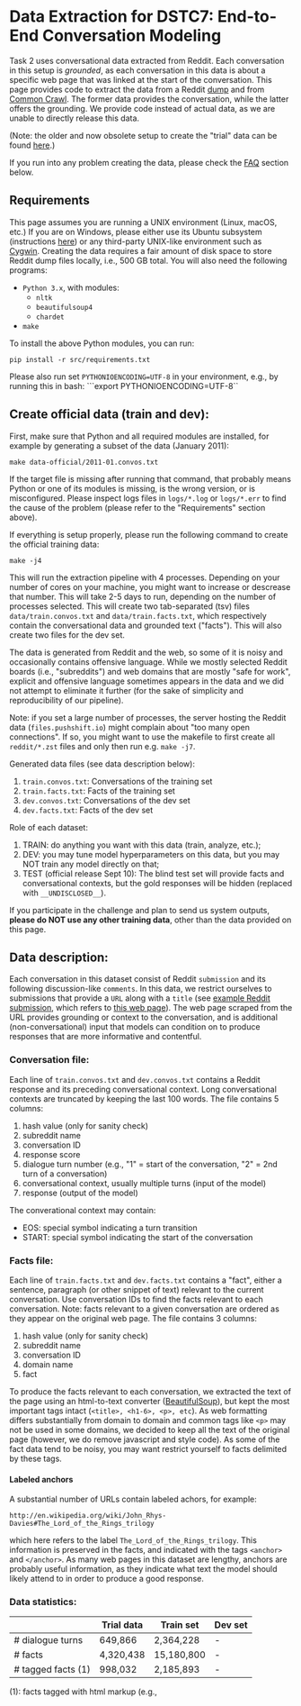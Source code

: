 # Data Extraction for DSTC7: End-to-End Conversation Modeling 

Task 2 uses conversational data extracted from Reddit. Each conversation in this setup is _grounded_, as each conversation in this data is about a specific web page that was linked at the start of the conversation. This page provides code to extract the data from a Reddit [dump](http://files.pushshift.io/reddit/comments/) and from [Common Crawl](http://commoncrawl.org/). The former data provides the conversation, while the latter offers the grounding. We provide code instead of actual data, as we are unable to directly release this data.

(Note: the older and now obsolete setup to create the "trial" data can be found [here](https://github.com/DSTC-MSR/DSTC7-End-to-End-Conversation-Modeling/tree/master/data_extraction/trial).)

If you run into any problem creating the data, please check the [FAQ](https://github.com/mgalley/DSTC7-End-to-End-Conversation-Modeling/tree/master/data_extraction#FAQ) section below.

## Requirements

This page assumes you are running a UNIX environment (Linux, macOS, etc.) If you are on Windows, please either use its Ubuntu subsystem (instructions [here](https://docs.microsoft.com/en-us/windows/wsl/install-win10)) or any third-party UNIX-like environment such as [Cygwin](https://www.cygwin.com/). Creating the data requires a fair amount of disk space to store Reddit dump files locally, i.e., 500 GB total. You will also need the following programs:

* `Python 3.x`, with modules:
   * `nltk`
   * `beautifulsoup4`
   * `chardet`
* `make`

To install the above Python modules, you can run:

```pip install -r src/requirements.txt```

Please also run set `PYTHONIOENCODING=UTF-8` in your environment, e.g., by running this in bash:
```export PYTHONIOENCODING=UTF-8``

## Create official data (train and dev):

First, make sure that Python and all required modules are installed, for example by generating a subset of the data (January 2011):

```make data-official/2011-01.convos.txt```

If the target file is missing after running that command, that probably means Python or one of its modules is missing, is the wrong version, or is misconfigured. Please inspect logs files in `logs/*.log` or `logs/*.err` to find the cause of the problem (please refer to the "Requirements" section above). 

If everything is setup properly, please run the following command to create the official training data:

```make -j4```

This will run the extraction pipeline with 4 processes. Depending on your number of cores on your machine, you might want to increase or descrease that number. This will take 2-5 days to run, depending on the number of processes selected. This will create two tab-separated (tsv) files `data/train.convos.txt` and `data/train.facts.txt`, which respectively contain the conversational data and grounded text ("facts"). This will also create two files for the dev set.

The data is generated from Reddit and the web, so some of it is noisy and occasionally contains offensive language. While we mostly selected Reddit boards (i.e., "subreddits") and web domains that are mostly "safe for work", explicit and offensive language sometimes appears in the data and we did not attempt to eliminate it further (for the sake of simplicity and reproducibility of our pipeline).

Note: if you set a large number of processes, the server hosting the Reddit data (`files.pushshift.io`) might complain about "too many open connections". If so, you might want to use the makefile to first create all `reddit/*.zst` files and only then run e.g. `make -j7`.

Generated data files (see data description below):
1. `train.convos.txt`: Conversations of the training set
2. `train.facts.txt`: Facts of the training set
3. `dev.convos.txt`: Conversations of the dev set
4. `dev.facts.txt`: Facts of the dev set

Role of each dataset:
1. TRAIN: do anything you want with this data (train, analyze, etc.);
2. DEV: you may tune model hyperparameters on this data, but you may NOT train any model directly on that;
3. TEST (official release Sept 10): The blind test set will provide facts and conversational contexts, but the gold responses will be hidden (replaced with `__UNDISCLOSED__`). 

If you participate in the challenge and plan to send us system outputs, **please do NOT use any other training data**, other than the data provided on this page.

## Data description:

Each conversation in this dataset consist of Reddit `submission` and its following discussion-like `comments`. In this data, we restrict ourselves to submissions that provide a `URL` along with a `title` (see [example Reddit submission](https://www.reddit.com/r/todayilearned/comments/f2ruz/til_a_woman_fell_30000_feet_from_an_airplane_and/), which refers to [this web page](https://en.wikipedia.org/wiki/Vesna_Vulovi%C4%87)). The web page scraped from the URL provides grounding or context to the conversation, and is additional (non-conversational) input that models can condition on to produce responses that are more informative and contentful. 

### Conversation file:

Each line of `train.convos.txt` and `dev.convos.txt` contains a Reddit response and its preceding conversational context. Long conversational contexts are truncated by keeping the last 100 words. The file contains 5 columns:

1. hash value (only for sanity check)
2. subreddit name
3. conversation ID
4. response score
5. dialogue turn number (e.g., "1" = start of the conversation, "2" = 2nd turn of a conversation)
6. conversational context, usually multiple turns (input of the model)
7. response (output of the model)

The converational context may contain:
* EOS: special symbol indicating a turn transition
* START: special symbol indicating the start of the conversation

### Facts file:

Each line of `train.facts.txt` and `dev.facts.txt` contains a "fact", either a sentence, paragraph (or other snippet of text) relevant to the current conversation. Use conversation IDs to find the facts relevant to each conversation. Note: facts relevant to a given conversation are ordered as they appear on the original web page. The file contains 3 columns:

1. hash value (only for sanity check)
2. subreddit name
3. conversation ID
4. domain name
5. fact

To produce the facts relevant to each conversation, we extracted the text of the page using an html-to-text converter ([BeautifulSoup](https://www.crummy.com/software/BeautifulSoup/)), but kept the most important tags intact (`<title>, <h1-6>, <p>, etc`). As web formatting differs substantially from domain to domain and common tags like `<p>` may not be used in some domains, we decided to keep all the text of the original page (however, we do remove javascript and style code). As some of the fact data tend to be noisy, you may want restrict yourself to facts delimited by these tags.


#### Labeled anchors

A substantial number of URLs contain labeled achors, for example:

```http://en.wikipedia.org/wiki/John_Rhys-Davies#The_Lord_of_the_Rings_trilogy```

which here refers to the label `The_Lord_of_the_Rings_trilogy`. This information is preserved in the facts, and indicated with the tags `<anchor>` and `</anchor>`. As many web pages in this dataset are lengthy, anchors are probably useful information, as they indicate what text the model should likely attend to in order to produce a good response.

### Data statistics:

|                   | Trial data    |   Train set | Dev set |
| ----              | ----          |   ----      | ----    |
|# dialogue turns   |   649,866     |   2,364,228 | -       |
|# facts            | 4,320,438     |  15,180,800 | -       |
|# tagged facts (1) |   998,032     |   2,185,893 | -       |

(1): facts tagged with html markup (e.g., <title>) and therefore potentially important.

### Sample data:

#### Sample conversation turn:

```<hash> \t todayilearned \t f2ruz \t 145 \t 2 \t START EOS til a woman fell 30,000 feet from an airplane and survived . \t the page states that a 2009 report found the plane only fell several hundred meters .```

Maps to:

1. hash value: ...
2. subreddit name: `TodayILearned`
3. conversation ID: `f2ruz`
4. response score: `145`
5. dialogue turn number: `2`
6. conversational context: `START EOS til a woman fell 30,000 feet from an airplane and survived .`
7. response: `the page states that a 2009 report found the plane only fell several hundred meters .`

#### Sample fact:

```<hash> \t todayilearned \t f2ruz \t en.wikipedia.org \t <p> four years later , peter hornung-andersen and pavel theiner , two prague-based journalists , claimed that flight 367 had been mistaken for an enemy aircraft and shot down by the czechoslovak air force at an altitude of 800 metres ( 2,600 ft ) . </p>```

Maps to:
1. hash value: ...
2. subreddit name: `TodayILearned`
3. conversation ID: `f2ruz`
4. domain name: `en.wikipedia.org`
5. fact: `<p> four years later , peter hornung-andersen and pavel theiner , two prague-based journalists , claimed that flight 367 had been mistaken for an enemy aircraft and shot down by the czechoslovak air force at an altitude of 800 metres ( 2,600 ft ) . </p>`

<a name="FAQ"></a>
## FAQ

**Q:** `make` crashed and returned some non-zero code(s), e.g.: `make: *** [reddit/RC_2013-05.zst] Error 8`
<br>
**A:** It might be a temporary network connection problem. If you rerun the same `make` command, the scripts will resume data download and creation from where it left off. 
<br>
**A:** Alternatively, it might be because you ran `make` with a large number of processes (> 4). The server hosting the Reddit data doesn't allow more than 4 simultaneous connections from the same IP address.

**Q:** Creating the data with these scripts is inconvenient. Instead, could you please send us the data directly?
<br>
**A:** The data (either Reddit or web) is not our own, so we are unable to redistribute it. The same situtation happended last year for [DSTC6 Task 2](https://github.com/dialogtekgeek/DSTC6-End-to-End-Conversation-Modeling), and the organizers then also provided scraping code that let participants construct the data themselves.

**Q:** I have trouble running the download script because of Internet control in my country. 
<br>
**A:** You might want to consider VPN solutions. Alternatively, you could try to team up with other people or team who live in a different country. Participants from different institutions can collaborate and submit system outputs together. 

